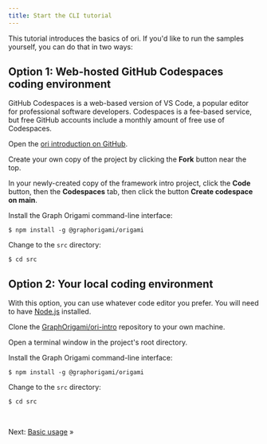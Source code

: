 ```yaml
---
title: Start the CLI tutorial
---
```


This tutorial introduces the basics of ori. If you'd like to run the samples yourself, you can do that in two ways:

## Option 1: Web-hosted GitHub Codespaces coding environment

GitHub Codespaces is a web-based version of VS Code, a popular editor for professional software developers. Codespaces is a fee-based service, but free GitHub accounts include a monthly amount of free use of Codespaces.

<span class="tutorialStep"></span> Open the
<a href="https://github.com/GraphOrigami/ori-intro" target="_blank">ori introduction on GitHub</a>.

<span class="tutorialStep"></span> Create your own copy of the project by clicking the **Fork** button near the top.

<span class="tutorialStep"></span> In your newly-created copy of the framework intro project, click the **Code** button, then the **Codespaces** tab, then click the button **Create codespace on main**.

<span class="tutorialStep"></span> Install the Graph Origami command-line interface:

```console
$ npm install -g @graphorigami/origami
```

<span class="tutorialStep"></span> Change to the `src` directory:

```console
$ cd src
```

## Option 2: Your local coding environment

With this option, you can use whatever code editor you prefer. You will need to have [Node.js](https://nodejs.org/en/) installed.

<span class="tutorialStep"></span> Clone the [GraphOrigami/ori-intro](https://github.com/GraphOrigami/ori-intro) repository to your own machine.

<span class="tutorialStep"></span> Open a terminal window in the project's root directory.

<span class="tutorialStep"></span> Install the Graph Origami command-line interface:

```console
$ npm install -g @graphorigami/origami
```

<span class="tutorialStep"></span> Change to the `src` directory:

```console
$ cd src
```

&nbsp;

Next: [Basic usage](intro2.html) »
